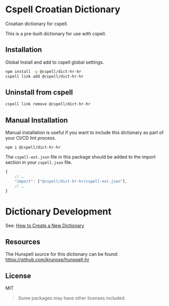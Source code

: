 # Cspell Croatian Dictionary

Croatian dictionary for cspell.

This is a pre-built dictionary for use with cspell.

## Installation

Global Install and add to cspell global settings.

```sh
npm install -g @cspell/dict-hr-hr
cspell link add @cspell/dict-hr-hr
```

## Uninstall from cspell

```sh
cspell link remove @cspell/dict-hr-hr
```

## Manual Installation

Manual installation is useful if you want to include this dictionary as part of your CI/CD lint process.

```
npm i @cspell/dict-hr-hr
```

The `cspell-ext.json` file in this package should be added to the import section in your `cspell.json` file.

```javascript
{
    // …
    "import": ["@cspell/dict-hr-hr/cspell-ext.json"],
    // …
}
```

# Dictionary Development

See: [How to Create a New Dictionary](https://github.com/streetsidesoftware/cspell-dicts#how-to-create-a-new-dictionary)

## Resources

The Hunspell source for this dictionary can be found: https://github.com/krunose/hunspell-hr

## License

MIT

> Some packages may have other licenses included.
